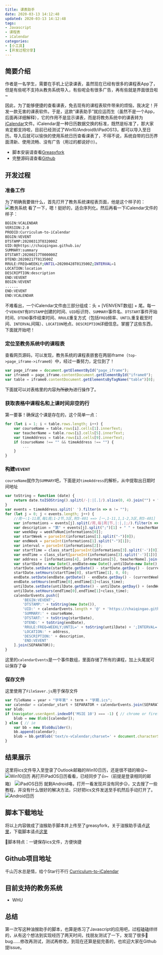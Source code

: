 ```yaml
---
title: 课表助手
date: 2020-03-13 14:12:48
updated: 2020-03-13 14:12:48
tags: 
- Javascript
- 课程表
- iCalendar
categories:
- [小工具]
- [开发过程分享]
---
```


## 简要介绍

作者是一名学生，需要在手机上记录课表，虽然现在已经有很多的课程表App了，但是有些呢不支持从教务系统导入，有些呢会有很多广告，再有些就是界面很丑啦~

因此，为了能够便捷的查看课表，免去现有的课程表软件带来的烦恼，我决定！开发一款无害的课表软件。于是，这款“课表助手”就应运而生（虽然不是一个App，后面再详细解释），它的作用不是显示课表，而是将教务系统中的课表转为[iCalendar](https://zh.wikipedia.org/wiki/ICalendar)文件。iCalendar是一种日历数据交换的标准，既然是标准了，那大家肯定都支持啦，目前已经测试了Win10/Android9/iPadOS13，都可以导入至日历。导入后就可以愉快的使用系统日历查看课表了，不得不说，系统自带的日历界面清新、使用流畅、没有广告（用过的都说好🙄）。

- 脚本安装请查看[Greasyfork](https://greasyfork.org/zh-CN/scripts/397788-%E8%AF%BE%E8%A1%A8%E5%8A%A9%E6%89%8B)
- 完整源码请查看[Github](https://github.com/chaiqingao/Curriculum-to-iCalendar)

<!-- more -->

## 开发过程

### 准备工作

为了明确我要做什么，首先打开了教务系统课程表页面，他是这个样子的：
![教务系统](https://s1.ax1x.com/2020/03/13/8uc7a8.png)
看了一下，嗯！挺好的，适合序列化。然后再看一下iCalendar文件的样子：

``` bash
BEGIN:VCALENDAR
VERSION:2.0
PRODID:Curriculum-to-iCalendar
BEGIN:VEVENT
DTSTAMP:20200313T032000Z
UID:0@https://chaiqingao.github.io/
SUMMARY:summary
DTSTART:20200217T000000Z
DTEND:20200217T013500Z
RRULE:FREQ=WEEKLY;UNTIL=20200428T013500Z;INTERVAL=1
LOCATION:location
DESCRIPTION:description
END:VEVENT
BEGIN:VEVENT
......
END:VEVENT
END:VCALENDAR
```

不难看出，一个iCalendar文件由三部分组成：头 + \[VENVENT数组\] + 尾。每一个`VENVENT`有`DTSTAMP`创建的时间、`UID`标识符、`SUMMARY`事件名、`DTSTART`事件开始时间、`DTEND`事件结束时间、`RRULE`重复方式（包括`FREQ`频率、`UNTIL`重复截至时间、`INTERVAL`间隔）、`LOCATION`地点、`DESCRIPTION`详细信息。掌握了这些东西，下面就开始吧！

### 定位至教务系统中的课程表

查看网页源码，可以发现，教务系统的课程表嵌套在两层iframe（`top->page_iframe->iframe0`）中，经过一番努力，定位到了！

```Javascript
var page_iframe = document.getElementById("page_iframe");
var iframe0 = page_iframe.contentDocument.getElementById("iframe0");
var table = iframe0.contentDocument.getElementsByTagName("table")[0];
```

下面就可以对表格里的内容~~为所欲为~~进行操作了。

### 获取表格中课程名和上课时间非空的行

第一要事！确保这个课是存在的，这个简单一点：

```Javascript
for (let i = 1; i < table.rows.length; i++) {
    var courseName = table.rows[i].cells[1].innerText;
    var teacherName = table.rows[i].cells[5].innerText;
    var timeAddress = table.rows[i].cells[9].innerText;
    if (courseName !== "" && timeAddress !== "") {
        ...
    }
}
```

### 构建`VEVENT`

`courseName`就作为`SUMMARY`吧，下面是对`timeAddress`的解析，从中提取出日期时间地址

```Javascript
var toString = function (date) {
    return date.toISOString().split(/-|:|[.]/).slice(0, 4).join("") + "00Z";
}
var events = timeAddress.split(' ').filter(n => n != "");
for (let j = 0; j < events.length; j++) {
    //周一:1-11周,每1周;1-2节,3区,附3-401 ==> [一,1-11,1,1-2,3区,附3-401]
    var informations = events[j].split(/周,每|周|节,|:|,|;/).filter(n => n != "");
    var description = "第" + events[j].split(";")[1] + " " + teacherName;
    var weekDay = weekToNum[informations[0]];
    var startWeek = parseInt(informations[1].split("-")[0]);
    var endWeek = parseInt(informations[1].split("-")[1]);
    var interval = parseInt(informations[2]);
    var startTime = class_start[parseInt(informations[3].split('-')[0])];
    var endTime = class_start[parseInt(informations[3].split('-')[1])];
    var address = [informations[4], informations[5], teacherName].join(" ");
    var startDate = new Date(),endDate=new Date(),untilDate=new Date();
    startDate.setDate(startDate.getDate() - startDate.getDay() - (currentWeek - startWeek) * 7 + weekDay);
    startDate.setHours(startTime[0], startTime[1], 0, 0);
    endDate.setDate(endDate.getDate() - endDate.getDay() - (currentWeek - startWeek) * 7 + weekDay);
    endDate.setHours(endTime[0],endTime[1]+class_time);
    untilDate.setDate(untilDate.getDate() - untilDate.getDay() + (endWeek - currentWeek) * 7 + weekDay + 1);
    untilDate.setHours(endTime[0],endTime[1]+class_time);
    calendarEvents.push([
        'BEGIN:VEVENT',
        'DTSTAMP:' + toString(new Date()),
        'UID:' + calendarEvents.length + '@' + 'https://chaiqingao.github.io/',
        'SUMMARY:' + courseName,
        'DTSTART:' + toString(startDate),
        'DTEND:' + toString(endDate),
        'RRULE:FREQ=WEEKLY;UNTIL=' + toString(untilDate) + ';INTERVAL=' + interval,
        'LOCATION:' + address,
        'DESCRIPTION:' + description,
        'END:VEVENT'
    ].join(SEPARATOR));
}
```

这里的`calendarEvents`是一个事件数组，里面存储了所有的课程，加上头尾就可以保存了😁

### 保存文件

这里使用了`FileSaver.js`用于保存文件

```Javascript
var fileName = year + "学年第" + term + "学期.ics";
var calendar = calendar_start + SEPARATOR + calendarEvents.join(SEPARATOR) + calendar_end;
var blob;
if (navigator.userAgent.indexOf('MSIE 10') === -1) { // chrome or firefox
    blob = new Blob([calendar]);
} else { // ie
    var bb = new BlobBuilder();
    bb.append(calendar);
    blob = bb.getBlob('text/x-vCalendar;charset=' + document.characterSet);
}
```

## 结果展示

这里将ics文件导入至登录了Outlook邮箱的Win10日历，还是很不错的嘛😜~
![Win10日历](https://s1.ax1x.com/2020/03/13/8uT8Nn.png)
再打开iPadOS日历看看，已经同步了👍~（前提是登录相同的邮箱）
![iPadOS日历](https://s1.ax1x.com/2020/03/13/8uTbgf.jpg)
就剩Android咯，打开一看发现并没有同步😥，又去搜了一些教程，并没有什么很好的解决方法，只好把ics文件发送至手机然后手动打开了。
![Android日历](https://s1.ax1x.com/2020/03/13/8uT7Ct.jpg)

## 脚本下载地址

将以上内容做成了油猴助手脚本并上传至了greasyfork，关于油猴助手请点[这里](https://www.tampermonkey.net/)，下载脚本请点[这里](https://greasyfork.org/zh-CN/scripts/397788-%E8%AF%BE%E8%A1%A8%E5%8A%A9%E6%89%8B)

💫脚本特点：一键保存ics文件，方便快捷

## Github项目地址

千山万水总是情，给个Star行不行 [Curriculum-to-iCalendar](https://github.com/chaiqingao/Curriculum-to-iCalendar)

## 目前支持的教务系统

- WHU

## 总结

第一次写这种油猴助手的脚本，也算是练习了Javascript的应用吧，过程磕磕绊绊的，从有这个想法到实现经历了两天时间，找朋友测试了一下，发现了很多🐛bug......修改再测试，测试再修改，到现在还算是挺完善的，也欢迎大家在Github提Issue。
